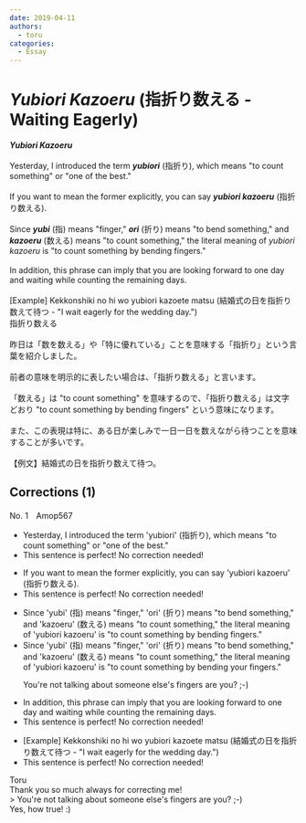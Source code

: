 ```yaml
---
date: 2019-04-11
authors:
  - toru
categories:
  - Essay
---
```


<h1 id="subject_show"><strong><em>Yubiori Kazoeru</strong></em> (指折り数える - Waiting Eagerly)</h1>
<div class="date" hidden>Apr 11, 2019 10:50</div>
<div id="post"><div id="body_show_ori">
<strong><em>Yubiori Kazoeru</strong></em><br/><br/>Yesterday, I introduced the term <strong><em>yubiori</em></strong> (指折り), which means "to count something" or "one of the best."<br/><br/>If you want to mean the former explicitly, you can say <strong><em>yubiori kazoeru</em></strong> (指折り数える).<br/><br/>Since <strong><em>yubi</em></strong> (指) means "finger," <strong><em>ori</em></strong> (折り) means "to bend something," and <strong><em>kazoeru</em></strong> (数える) means "to count something," the literal meaning of <em>yubiori kazoeru</em> is "to count something by bending fingers."<br/><br/>In addition, this phrase can imply that you are looking forward to one day and waiting while counting the remaining days.<br/><br/>[Example] Kekkonshiki no hi wo yubiori kazoete matsu (結婚式の日を指折り数えて待つ - "I wait eagerly for the wedding day.")
</div></div>

<!-- more -->

<div id="post_ja"><div id="body_show_mo">
指折り数える<br/><br/>昨日は「数を数える」や「特に優れている」ことを意味する「指折り」という言葉を紹介しました。<br/><br/>前者の意味を明示的に表したい場合は、「指折り数える」と言います。<br/><br/>「数える」は "to count something" を意味するので、「指折り数える」は文字どおり "to count something by bending fingers" という意味になります。<br/><br/>また、この表現は特に、ある日が楽しみで一日一日を数えながら待つことを意味することが多いです。<br/><br/>【例文】結婚式の日を指折り数えて待つ。
</div></div>

## Corrections (1)
<div id="block"><div class="first_name"> No. 1　<span class="just_name">Amop567</span></div><div id="block2">
<ul class="correction_field">
<li class="incorrect">Yesterday, I introduced the term 'yubiori' (指折り), which means "to count something" or "one of the best."</li>
<li class="corrected perfect">This sentence is perfect! No correction needed!</li>
</ul>
<ul class="correction_field">
<li class="incorrect">If you want to mean the former explicitly, you can say 'yubiori kazoeru' (指折り数える).</li>
<li class="corrected perfect">This sentence is perfect! No correction needed!</li>
</ul>
<ul class="correction_field">
<li class="incorrect">Since 'yubi' (指) means "finger," 'ori' (折り) means "to bend something," and 'kazoeru' (数える) means "to count something," the literal meaning of 'yubiori kazoeru' is "to count something by bending fingers."</li>
<li class="corrected correct">
Since 'yubi' (指) means "finger," 'ori' (折り) means "to bend something," and 'kazoeru' (数える) means "to count something," the literal meaning of 'yubiori kazoeru' is "to count something by bending <span class="f_blue">your</span> fingers."
<p class="correction_comment">You're not talking about someone else's fingers are you? ;-)</p>
</li>
</ul>
<ul class="correction_field">
<li class="incorrect">In addition, this phrase can imply that you are looking forward to one day and waiting while counting the remaining days.</li>
<li class="corrected perfect">This sentence is perfect! No correction needed!</li>
</ul>
<ul class="correction_field">
<li class="incorrect">[Example] Kekkonshiki no hi wo yubiori kazoete matsu (結婚式の日を指折り数えて待つ - "I wait eagerly for the wedding day.")</li>
<li class="corrected perfect">This sentence is perfect! No correction needed!</li>
</ul>
</div><div class="name"><span class="just_name">Toru</span><br>
Thank you so much always for correcting me!<br/>&gt; You're not talking about someone else's fingers are you? ;-)<br/>Yes, how true! :)
</div>
</div>
